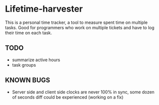 Lifetime-harvester
==================

This is a personal time tracker, a tool to measure spent time on multiple tasks. Good for programmers who work on multiple tickets and have to log their time on each task.

TODO
----

* summarize active hours
* task groups

KNOWN BUGS
----------

* Server side and client side clocks are never 100% in sync, some dozen of seconds diff could be experienced (working on a fix)
